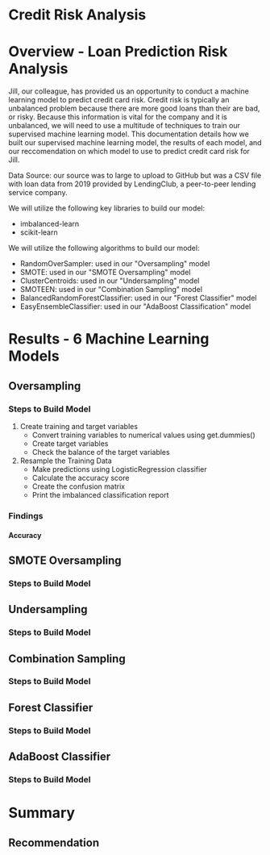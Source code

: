 # Credit Risk Analysis

# Overview - Loan Prediction Risk Analysis
Jill, our colleague, has provided us an opportunity to conduct a machine learning model to predict credit card risk. Credit risk is typically an unbalanced problem because there are more good loans than their are bad, or risky. Because this information is vital for the company and it is unbalanced, we will need to use a multitude of techniques to train our supervised machine learning model. This documentation details how we built our supervised machine learning model, the results of each model, and our reccomendation on which model to use to predict credit card risk for Jill.

Data Source: our source was to large to upload to GitHub but was a CSV file with loan data from 2019 provided by LendingClub, a peer-to-peer lending service company.

We will utilize the following key libraries to build our model:
  - imbalanced-learn
  - scikit-learn
  
We will utilize the following algorithms to build our model:
  - RandomOverSampler: used in our "Oversampling" model
  - SMOTE: used in our "SMOTE Oversampling" model
  - ClusterCentroids: used in our "Undersampling" model
  - SMOTEEN: used in our "Combination Sampling" model
  - BalancedRandomForestClassifier: used in our "Forest Classifier" model
  - EasyEnsembleClassifier: used in our "AdaBoost Classification" model

# Results - 6 Machine Learning Models
## Oversampling
### Steps to Build Model
  1. Create training and target variables 
      - Convert training variables to numerical values using get.dummies()
      - Create target variables
      - Check the balance of the target variables
  4. Resample the Training Data
      - Make predictions using LogisticRegression classifier
      - Calculate the accuracy score
      - Create the confusion matrix
      - Print the imbalanced classification report
      
### Findings
#### Accuracy
  
## SMOTE Oversampling
### Steps to Build Model

## Undersampling
### Steps to Build Model

## Combination Sampling
### Steps to Build Model

## Forest Classifier
### Steps to Build Model

## AdaBoost Classifier
### Steps to Build Model

# Summary

## Recommendation
